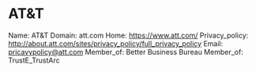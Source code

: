 
# AT&T

Name: AT&T
Domain: att.com
Home: https://www.att.com/
Privacy_policy: http://about.att.com/sites/privacy_policy/full_privacy_policy
Email: pricavypolicy@att.com
Member_of: Better Business Bureau
Member_of: TrustE_TrustArc
